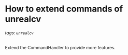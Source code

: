 # How to extend commands of unrealcv

###### tags: `unrealcv`

Extend the CommandHandler to provide more features.
